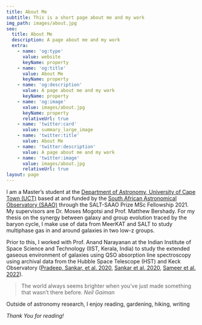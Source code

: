 ```yaml
---
title: About Me
subtitle: This is a short page about me and my work
img_path: images/about.jpg
seo:
  title: About Me
  description: A page about me and my work
  extra:
    - name: 'og:type'
      value: website
      keyName: property
    - name: 'og:title'
      value: About Me
      keyName: property
    - name: 'og:description'
      value: A page about me and my work
      keyName: property
    - name: 'og:image'
      value: images/about.jpg
      keyName: property
      relativeUrl: true
    - name: 'twitter:card'
      value: summary_large_image
    - name: 'twitter:title'
      value: About Me
    - name: 'twitter:description'
      value: A page about me and my work
    - name: 'twitter:image'
      value: images/about.jpg
      relativeUrl: true
layout: page
---
```


I am a Master’s student at the [Department of Astronomy, University of Cape Town (UCT)](http://www.ast.uct.ac.za/) based at and funded by the [South African Astronomical Observatory (SAAO)](https://www.saao.ac.za/) through the SALT-SAAO Prize MSc Fellowship 2021. My supervisors are Dr. Moses Mogotsi and Prof. Matthew Bershady. For my thesis on the synergy between galaxy and group evolution traced by the baryon cycle, I make use of data from MeerKAT and SALT to study multiphase gas in and around galaxies in two low-z groups. 

Prior to this, I worked with Prof. Anand Narayanan at the Indian Institute of Space Science and Technology (IIST, Kerala, India) to study the extended gaseous environment of galaxies using QSO absorption line spectroscopy using archival data from the Hubble Space Telescope (HST) and Keck Observatory ([Pradeep, Sankar, et al. 2020](https://ui.adsabs.harvard.edu/abs/2020MNRAS.493..250P/abstract),
[Sankar et al. 2020](https://ui.adsabs.harvard.edu/abs/2020MNRAS.498.4864S/abstract), [Sameer et al. 2022](https://ui.adsabs.harvard.edu/abs/2022MNRAS.510.5796S/abstract)).

>The world always seems brighter when you’ve just made something that wasn’t there before. <cite>Neil Gaiman</cite>

Outside of astronomy research, I enjoy reading, gardening, hiking, writing

*Thank You for reading!*
